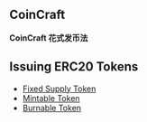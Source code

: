 ## CoinCraft

**CoinCraft 花式发币法**

## Issuing ERC20 Tokens

- [Fixed Supply Token](./ERC20FixedSupply.md)
- [Mintable Token](./ERC20Mintable.md)
- [Burnable Token](./ERC20Burnable.md)
